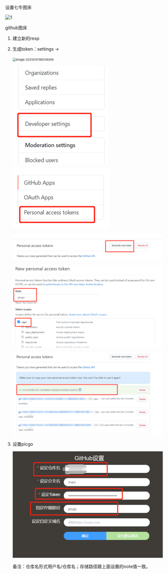设置七牛图床

![1](http://img.stxyg.online/images/1.jpg)

github图床

1. 建立新的resp

2. 生成token：settings -> 

   <img src="C:/Users/Administrator/AppData/Roaming/Typora/typora-user-images/image-20210131195018309.png" alt="image-20210131195018309" style="zoom: 67%;" />

   ![image-20210131195249756](https://raw.githubusercontent.com/stxyg/imgs/main/picgoimage-20210131195249756.png)

   

   

   ![image-20210131195408502](https://raw.githubusercontent.com/stxyg/imgs/main/picgoimage-20210131195408502.png)

   

   ![image-20210131195444855](https://raw.githubusercontent.com/stxyg/imgs/main/picgoimage-20210131195444855.png)

   

   

   ![image-20210131195513552](https://raw.githubusercontent.com/stxyg/imgs/main/picgoimage-20210131195513552.png)

   

   ![da](https://raw.githubusercontent.com/stxyg/imgs/main/picgoimage-20210131194827144.png)

   

3. 设置picgo

   ![image-20210131195924762](https://raw.githubusercontent.com/stxyg/imgs/main/picgoimage-20210131195924762.png)

   备注：仓库名形式用户名/仓库名；存储路径跟上面设置的note值一致。